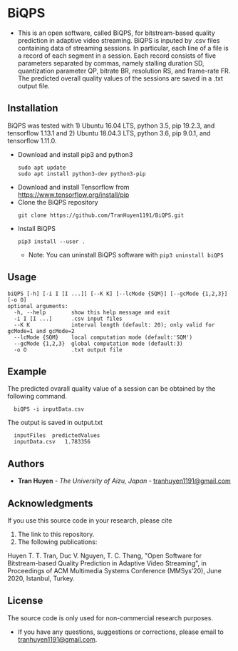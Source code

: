 # BiQPS
* This is an open software, called BiQPS, for bitstream-based quality prediction in adaptive video streaming.
BiQPS is inputed by .csv files containing data of streaming sessions. 
In particular, each line of a file is a record of each segment in a session. 
Each record consists of five parameters separated by commas, namely stalling duration SD, quantization parameter QP, bitrate BR, resolution RS, and frame-rate FR.
The predicted overall quality values of the sessions are saved in a .txt output file.  

## Installation
BiQPS was tested with 1) Ubuntu 16.04 LTS, python 3.5, pip 19.2.3, and tensorflow 1.13.1 and 2) Ubuntu 18.04.3 LTS, python 3.6, pip 9.0.1, and tensorflow 1.11.0.

- Download and install pip3 and python3
	```
	sudo apt update 
	sudo apt install python3-dev python3-pip
	```
- Download and install Tensorflow from https://www.tensorflow.org/install/pip
- Clone the BiQPS repository
	```
	git clone https://github.com/TranHuyen1191/BiQPS.git
	```
- Install BiQPS
	```
	pip3 install --user .
	```
  - Note: You can uninstall BiQPS software with ```	pip3 uninstall biQPS 	```
 
 ## Usage
	biQPS [-h] [-i I [I ...]] [--K K] [--lcMode {SQM}] [--gcMode {1,2,3}] [-o O]
	optional arguments:
	  -h, --help        show this help message and exit
	  -i I [I ...]      .csv input files
	  --K K             interval length (default: 20); only valid for gcMode=1 and gcMode=2
	  --lcMode {SQM}    local computation mode (default:'SQM')
	  --gcMode {1,2,3}  global computation mode (default:3)
	  -o O              .txt output file

## Example

The predicted ovarall quality value of a session can be obtained by the following command. 
  ```
	biQPS -i inputData.csv	
  ```
The output is saved in output.txt
  ```
	inputFiles	predictedValues
	inputData.csv	1.783356
  ```

## Authors

* **Tran Huyen** - *The University of Aizu, Japan* - tranhuyen1191@gmail.com

## Acknowledgments

If you use this source code in your research, please cite

1. The link to this repository.
2. The following publications:

Huyen T. T. Tran, Duc V. Nguyen, T. C. Thang, "Open Software for Bitstream-based Quality Prediction in Adaptive Video Streaming", in Proceedings of ACM Multimedia Systems Conference (MMSys’20), June 2020, Istanbul, Turkey.

## License

The source code is only used for non-commercial research purposes.
* If you have any questions, suggestions or corrections, please email to tranhuyen1191@gmail.com. 
